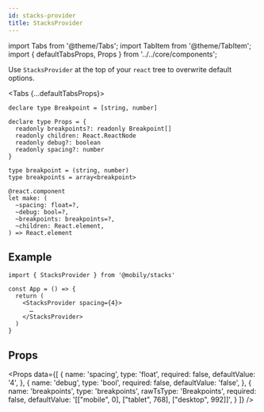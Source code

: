 ```yaml
---
id: stacks-provider
title: StacksProvider
---
```


import Tabs from '@theme/Tabs';
import TabItem from '@theme/TabItem';
import { defaultTabsProps, Props } from '../../core/components';

Use `StacksProvider` at the top of your `react` tree to overwrite default options.

<Tabs {...defaultTabsProps}>
<TabItem value="typescript">

```tsx
declare type Breakpoint = [string, number]

declare type Props = {
  readonly breakpoints?: readonly Breakpoint[]
  readonly children: React.ReactNode
  readonly debug?: boolean
  readonly spacing?: number
}
```

</TabItem>
<TabItem value="rescript">

```res
type breakpoint = (string, number)
type breakpoints = array<breakpoint>

@react.component
let make: (
  ~spacing: float=?,
  ~debug: bool=?,
  ~breakpoints: breakpoints=?,
  ~children: React.element,
) => React.element

```

</TabItem>
</Tabs>

## Example

```tsx
import { StacksProvider } from '@mobily/stacks'

const App = () => {
  return (
    <StacksProvider spacing={4}>
      …
    </StacksProvider>
  )
}
```

## Props

<Props
  data={[
    {
      name: 'spacing',
      type: 'float',
      required: false,
      defaultValue: '4',
    },
    {
      name: 'debug',
      type: 'bool',
      required: false,
      defaultValue: 'false',
    },
    {
      name: 'breakpoints',
      type: 'breakpoints',
      rawTsType: 'Breakpoints',
      required: false,
      defaultValue: '[["mobile", 0], ["tablet", 768], ["desktop", 992]]',
    }
  ]}
/>
